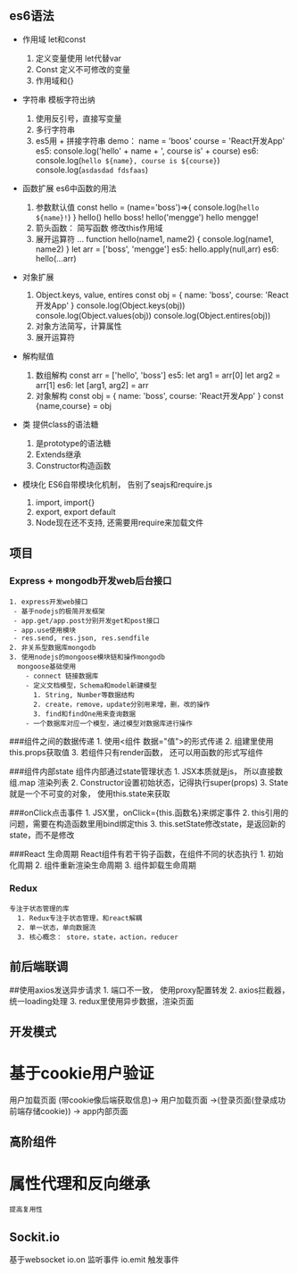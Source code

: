 ## es6语法
  - 作用域
  let和const
    1. 定义变量使用 let代替var
    2. Const 定义不可修改的变量
    3. 作用域和{}

  - 字符串
  模板字符出纳
    1. 使用反引号，直接写变量
    2. 多行字符串
    3. es5用 + 拼接字符串
    demo：
      name = 'boos'
      course = 'React开发App'
      es5: console.log('hello' + name + ', course is' + course)
      es6: console.log(`hello ${name}, course is ${course}`)
        console.log(`
           asdasdad
           fdsfaas
        `)

  - 函数扩展
  es6中函数的用法
    1. 参数默认值
      const hello = (name='boss')=>{
        console.log(`hello ${name}!`)
      }
      hello()   hello boss!
      hello('mengge')   hello mengge!
    2. 箭头函数： 简写函数  修改this作用域
    3. 展开运算符 ...
      function hello(name1, name2) {
        console.log(name1, name2)
      }
      let arr = ['boss', 'mengge']
      es5: hello.apply(null,arr)
      es6: hello(...arr)

  - 对象扩展
    1. Object.keys, value, entires
      const obj = { name: 'boss', course: 'React开发App' }
      console.log(Object.keys(obj))
      console.log(Object.values(obj))
      console.log(Object.entires(obj))
    2. 对象方法简写，计算属性
    3. 展开运算符

  - 解构赋值
    1. 数组解构
      const arr = ['hello', 'boss']
      es5: let arg1 = arr[0]
            let arg2 = arr[1]
      es6:
            let [arg1, arg2] = arr
    2. 对象解构
      const obj = { name: 'boss', course: 'React开发App' }
      const {name,course} = obj

  - 类
  提供class的语法糖
    1. 是prototype的语法糖
    2. Extends继承
    3. Constructor构造函数

  - 模块化
  ES6自带模块化机制， 告别了seajs和require.js
    1. import, import{}
    2. export, export default
    3. Node现在还不支持, 还需要用require来加载文件



## 项目
  ### Express + mongodb开发web后台接口
    1. express开发web接口
     - 基于nodejs的极简开发框架
     - app.get/app.post分别开发get和post接口
     - app.use使用模块
     - res.send, res.json, res.sendfile
    2. 非关系型数据库mongodb
    3. 使用nodejs的mongoose模块链和操作mongodb
      mongoose基础使用
        - connect 链接数据库
        - 定义文档模型，Schema和model新建模型
          1. String, Number等数据结构
          2. create，remove，update分别用来增，删，改的操作
          3. find和findOne用来查询数据
        - 一个数据库对应一个模型，通过模型对数据库进行操作

  ###组件之间的数据传递
    1. 使用<组件 数据="值">的形式传递
    2. 组建里使用this.props获取值
    3. 若组件只有render函数， 还可以用函数的形式写组件

  ###组件内部state
    组件内部通过state管理状态
      1. JSX本质就是js， 所以直接数组.map 渲染列表
      2. Constructor设置初始状态，记得执行super(props)
      3. State就是一个不可变的对象， 使用this.state来获取 

  ###onClick点击事件
    1. JSX里，onClick={this.函数名}来绑定事件
    2. this引用的问题，需要在构造函数里用bind绑定this
    3. this.setState修改state，是返回新的state，而不是修改

  ###React 生命周期
    React组件有若干钩子函数，在组件不同的状态执行
      1. 初始化周期
      2. 组件重新渲染生命周期
      3. 组件卸载生命周期

  ### Redux
    专注于状态管理的库
      1. Redux专注于状态管理，和react解耦
      2. 单一状态，单向数据流
      3. 核心概念： store，state，action，reducer

## 前后端联调
  ##使用axios发送异步请求
    1. 端口不一致， 使用proxy配置转发
    2. axios拦截器，统一loading处理
    3. redux里使用异步数据，渲染页面

## 开发模式
  # 基于cookie用户验证
   用户加载页面   (带cookie像后端获取信息)-> 用户加载页面 ->(登录页面(登录成功 前端存储cookie)) -> app内部页面

## 高阶组件
  # 属性代理和反向继承
    提高复用性

## Sockit.io 
基于websocket
  io.on 监听事件
  io.emit 触发事件